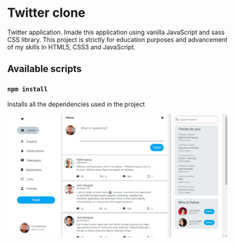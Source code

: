 # Twitter clone

Twitter application. Imade this application using vanilla JavaScript and sass CSS library. This project is strictly for education purposes and advancement of my skills in HTML5, CSS3 and JavaScript.

## Available scripts

### `npm install`

Installs all the dependencies used in the project

![Screen photo of the finished project](/screen.png?raw=true)
